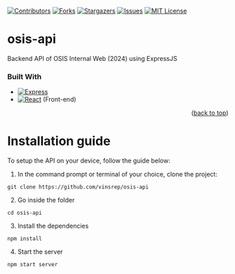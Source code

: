 <a id="readme-top"></a>


<!-- PROJECT SHIELDS -->
<!--
*** I'm using markdown "reference style" links for readability.
*** Reference links are enclosed in brackets [ ] instead of parentheses ( ).
*** See the bottom of this document for the declaration of the reference variables
*** for contributors-url, forks-url, etc. This is an optional, concise syntax you may use.
*** https://www.markdownguide.org/basic-syntax/#reference-style-links
-->
[![Contributors][contributors-shield]][contributors-url]
[![Forks][forks-shield]][forks-url]
[![Stargazers][stars-shield]][stars-url]
[![Issues][issues-shield]][issues-url]
[![MIT License][license-shield]][license-url]

# osis-api
Backend API of OSIS Internal Web (2024) using ExpressJS

### Built With

* [![Express][Express.js]][Express-url]
* [![React][React.js]][React-url] (Front-end)

<p align="right">(<a href="#readme-top">back to top</a>)</p>

# Installation guide
To setup the API on your device, follow the guide below:
1. In the command prompt or terminal of your choice, clone the project:
```
git clone https://github.com/vinsrep/osis-api
```
2. Go inside the folder
```
cd osis-api
```
3. Install the dependencies
```
npm install
```
4. Start the server
```
npm start server
```

<!-- MARKDOWN LINKS & IMAGES -->
<!-- https://www.markdownguide.org/basic-syntax/#reference-style-links -->
[contributors-shield]: https://img.shields.io/github/contributors/vinsrep/osis-api.svg?style=for-the-badge
[contributors-url]: https://github.com/vinsrep/osis-api/graphs/contributors
[forks-shield]: https://img.shields.io/github/forks/vinsrep/osis-api.svg?style=for-the-badge
[forks-url]: https://github.com/vinsrep/osis-api/network/members
[stars-shield]: https://img.shields.io/github/stars/vinsrep/osis-api.svg?style=for-the-badge
[stars-url]: https://github.com/vinsrep/osis-api/stargazers
[issues-shield]: https://img.shields.io/github/issues/vinsrep/osis-api.svg?style=for-the-badge
[issues-url]: https://github.com/vinsrep/osis-api/issues
[license-shield]: https://img.shields.io/github/license/vinsrep/osis-api.svg?style=for-the-badge
[license-url]: https://github.com/vinsrep/osis-api/blob/main/LICENSE.txt
[Express.js]: https://img.shields.io/badge/Express%20js-000000?style=for-the-badge&logo=express&logoColor=white
[Express-url]: https://expressjs.org/
[React.js]: https://img.shields.io/badge/React-20232A?style=for-the-badge&logo=react&logoColor=61DAFB
[React-url]: https://reactjs.org/

